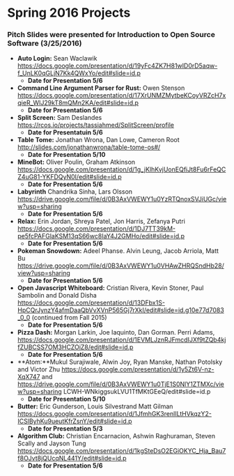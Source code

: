 # Spring 2016 Projects 
### Pitch Slides were presented for Introduction to Open Source Software (3/25/2016) 

- **Auto Login:** Sean Waclawik https://docs.google.com/presentation/d/19yFc4ZK7H81wID0rD5aqw-f_UnLK0qGLjN7Kk4QWxYo/edit#slide=id.p    
  - **Date for Presentation  5/6**
- **Command Line Argument Parser for Rust:** Owen Stenson https://docs.google.com/presentation/d/17XrUNMZMytbeKCoyVRZcH7xqieR_WlJ29kT8mQMn2KA/edit#slide=id.p
  - **Date for Presentation 5/6**
- **Split Screen:** Sam Deslandes https://rcos.io/projects/tassiahmed/SplitScreen/profile
  - **Date for Presentatuin 5/6**
- **Table Tome:** Jonathan Wrona, Dan Lowe, Cameron Root http://slides.com/jonathanwrona/table-tome-os#/
  - **Date for Presentation 5/10**
- **MineBot:** Oliver Poulin, Graham Atkinson https://docs.google.com/presentation/d/1g_jKlhKvjUonEQfiJt8Fu6rFeQCZ4uG81-YKFDQyN0I/edit#slide=id.p
  - **Date for Presentation 5/6**
- **Labyrinth** Chandrika Sinha, Lars Olsson https://drive.google.com/file/d/0B3AxVWEWY1u0YzRTQnoxSVJiUGc/view?usp=sharing
  - **Date for Presentation 5/6**
- **Relax:** Erin Jordan, Shreya Patel, Jon Harris, Zefanya Putri https://docs.google.com/presentation/d/1DJ7TT39kM-pe5fcPAFGlaKSM13qS66wc8IaY4J2GMHo/edit#slide=id.p
  - **Date for Presentation 5/6**
- **Pokeman Snowdown:** Adeel Phanse. Alvin Leung, Jacob Arriola, Matt Bu https://drive.google.com/file/d/0B3AxVWEWY1u0VHAwZHRQSndHb28/view?usp=sharing
  - **Date for Presentation 5/6**
- **Open Javascript Whiteboard:** Cristian Rivera, Kevin Stoner, Paul Sambolin and Donald Disha https://docs.google.com/presentation/d/13DFbx1S-HpCQrJynzY4afmDaaQbVvXVnP565Gj7rXkI/edit#slide=id.g10e77d7083_0_0  (continued from Fall 2015)
  - **Date for Presentation 5/6**
- **Pizza Dash:** Morgan Larkin, Joe Iaquinto, Dan Gorman. Perri Adams, https://docs.google.com/presentation/d/1EVMLJznRJFmcdIJXf9tZQb4kjfZUBCSS7OM3HCZOiZ8/edit#slide=id.p
  - **Date for Presentation 5/6**
- **Atom:**Mukul Surajiwale, Alwin Joy, Ryan Manske, Nathan Potolsky and Victor Zhu https://docs.google.com/presentation/d/1y5Zt6V-nz-XqX747  and https://drive.google.com/file/d/0B3AxVWEWY1u0TjE1S0NlY1ZTMXc/view?usp=sharing
LCWH-WNkiggsukLVU1TfMKtGEeQ/edit#slide=id.p
  - **Date for Presentation 5/10**
- **Butter:** Eric Gunderson, Louis Silvestrand Matt Gilman https://docs.google.com/presentation/d/1JfmhGK3renlILtHVkqzY2-ICSlByhKu9ueutKfrZsnY/edit#slide=id.p
  - **Date for Presentation 5/3**
- **Algorithm Club:** Christian Encarnacion, Ashwin Raghuraman, Steven Scally and Jayson Tung https://docs.google.com/presentation/d/1kgSteDsO2EGiOKYC_Hja_Bau7f8OJvt8jQUcqNL441Y/edit#slide=id.p
  - **Date for Presentation 5/6**
